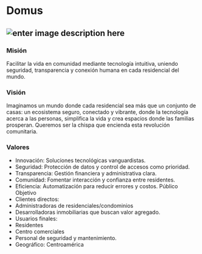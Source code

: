 # Domus 
![enter image description here](https://avatars.githubusercontent.com/u/204282984?s=400&u=65632ae128bbe50a727b4843690159cd733b575d&v=4)
---
### Misión
Facilitar la vida en comunidad mediante tecnología intuitiva, uniendo seguridad, transparencia y conexión humana en cada residencial del mundo.

### Visión
Imaginamos un mundo donde cada residencial sea más que un conjunto de casas: un ecosistema seguro, conectado y vibrante, donde la tecnología acerca a las personas, simplifica la vida y crea espacios donde las familias prosperan. Queremos ser la chispa que encienda esta revolución comunitaria.

### Valores
-   Innovación: Soluciones tecnológicas vanguardistas.
-   Seguridad: Protección de datos y control de accesos como prioridad.
-   Transparencia: Gestión financiera y administrativa clara.
-   Comunidad: Fomentar interacción y confianza entre residentes.
-   Eficiencia: Automatización para reducir errores y costos.
Público Objetivo
-   Clientes directos:
-   Administradoras de residenciales/condominios
-   Desarrolladoras inmobiliarias que buscan valor agregado.
-   Usuarios finales:
-   Residentes
-   Centro comerciales
-   Personal de seguridad y mantenimiento.
-   Geográfico: Centroamérica
